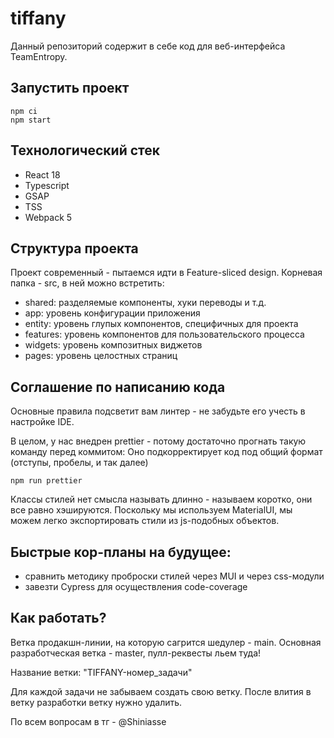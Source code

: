 # tiffany
Данный репозиторий содержит в себе код для веб-интерфейса TeamEntropy.

## Запустить проект

```
npm ci
npm start
```

## Технологический стек

- React 18
- Typescript
- GSAP
- TSS
- Webpack 5

## Структура проекта

Проект современный - пытаемся идти в Feature-sliced design.
Корневая папка - src, в ней можно встретить:

- shared: разделяемые компоненты, хуки переводы и т.д.
- app: уровень конфигурации приложения
- entity: уровень глупых компонентов, специфичных для проекта
- features: уровень компонентов для пользовательского процесса
- widgets: уровень композитных виджетов
- pages: уровень целостных страниц

## Соглашение по написанию кода

Основные правила подсветит вам линтер - не забудьте его учесть в настройке IDE.

В целом, у нас внедрен prettier - потому достаточно прогнать такую команду перед коммитом:
Оно подкорректирует код под общий формат (отступы, пробелы, и так далее)

```
npm run prettier
```

Классы стилей нет смысла называть длинно - называем коротко, они все равно хэшируются.
Поскольку мы используем MaterialUI, мы можем легко экспортировать стили из js-подобных объектов.

## Быстрые кор-планы на будущее:

- сравнить методику проброски стилей через MUI и через css-модули
- завезти Cypress для осуществления code-coverage 

## Как работать?

Ветка продакшн-линии, на которую сагрится шедулер - main.
Основная разработческая ветка - master, пулл-реквесты льем туда!

Название ветки: "TIFFANY-номер_задачи"

Для каждой задачи не забываем создать свою ветку.
После влития в ветку разработки ветку нужно удалить.

По всем вопросам в тг - @Shiniasse
